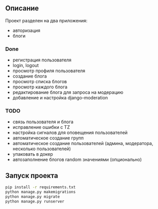 ## Описание
Проект разделен на два приложения:
- авторизация
- блоги

### Done
- регистрация пользователя
- login, logout
- просмотр профиля пользователя
- создание блога
- просмотр списка блогов
- просмотр каждого блога
- редактирование блога для запроса на модерацию
- добавление и настройка django-moderation

### TODO
- связь пользователя и блога
- исправление ошибки с TZ
- настройка сигналов для оповещения пользователей
- автоматическое создание групп
- автоматическое создание пользователей (админа, модератора, несколько пользователей)
- упаковать в докер
- автозаполнение блогов random значениями (опционально)


## Запуск проекта
```sh
pip install -r requirements.txt
python manage.py makemigrations
python manage.py migrate
python manage.py runserver
```
